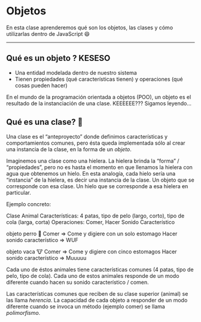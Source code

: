 # Objetos
En esta clase aprenderemos qué son los objetos, las clases y cómo utilizarlas dentro de JavaScript 😄 

---

## Qué es un objeto ? KESESO

* Una entidad modelada dentro de nuestro sistema
* Tienen propiedades (qué características tienen) y operaciones (qué cosas pueden hacer)

En el mundo de la programación orientada a objetos (POO), un objeto es el resultado de la instanciación de una clase.  KEEEEEE??? Sigamos leyendo…

## Qué es una clase? 🤔
Una clase es el “anteproyecto” donde definimos características y comportamientos comunes, pero ésta queda implementada sólo al crear una instancia de la clase, en la forma de un *objeto*. 

Imaginemos una clase como una hielera. La hielera brinda la “forma” / “propiedades”, pero no es hasta el momento en que llenamos la hielera con agua que obtenemos un hielo.
En esta analogía, cada hielo sería una “instancia” de la hielera, es decir una instancia de la clase. Un objeto que se corresponde con esa clase. Un hielo que se corresponde a esa hielera en particular.

Ejemplo concreto:

Clase Animal
Características: 4 patas, tipo de pelo (largo, corto), tipo de cola (larga, corta)
Operaciones:  Comer,  Hacer Sonido Característico

objeto perro 🐶
Comer =>  Come y digiere con un solo estomago
Hacer sonido característico => WUF

objeto vaca 🐮
Comer => Come y digiere con cinco estomagos
Hacer sonido característico => Muuuuu

Cada uno de éstos animales tiene características comunes (4 patas, tipo de pelo, tipo de cola).
Cada uno de estos animales responde de un modo diferente cuando hacen su sonido característico	 / comen. 

Las características comunes que reciben de su clase superior (animal) se las llama *herencia*.
La capacidad de cada objeto a responder de un modo diferente cuando se invoca un método (ejemplo comer) se llama *polimorfismo*.